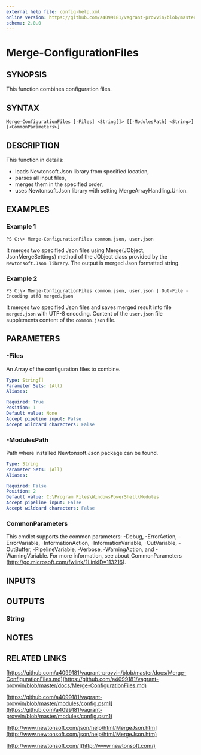 ```yaml
---
external help file: config-help.xml
online version: https://github.com/a4099181/vagrant-provvin/blob/master/docs/Merge-ConfigurationFiles.md
schema: 2.0.0
---
```


# Merge-ConfigurationFiles

## SYNOPSIS
This function combines configuration files.

## SYNTAX

```
Merge-ConfigurationFiles [-Files] <String[]> [[-ModulesPath] <String>] [<CommonParameters>]
```

## DESCRIPTION
This function in details:
* loads Newtonsoft.Json library from specified location,
* parses all input files,
* merges them in the specified order,
* uses Newtonsoft.Json library with setting MergeArrayHandling.Union.

## EXAMPLES

### Example 1
```
PS C:\> Merge-ConfigurationFiles common.json, user.json
```

It merges two specified Json files using Merge(JObject, JsonMergeSettings) method of the JObject class
provided by the `Newtonsoft.Json library`. The output is merged Json formatted string.

### Example 2
```
PS C:\> Merge-ConfigurationFiles common.json, user.json | Out-File -Encoding utf8 merged.json
```

It merges two specified Json files and saves merged result into file `merged.json` with UTF-8 encoding.
Content of the `user.json` file supplements content of the `common.json` file.

## PARAMETERS

### -Files
An Array of the configuration files to combine.

```yaml
Type: String[]
Parameter Sets: (All)
Aliases:

Required: True
Position: 1
Default value: None
Accept pipeline input: False
Accept wildcard characters: False
```

### -ModulesPath
Path where installed Newtonsoft.Json package can be found.

```yaml
Type: String
Parameter Sets: (All)
Aliases:

Required: False
Position: 2
Default value: C:\Program Files\WindowsPowerShell\Modules
Accept pipeline input: False
Accept wildcard characters: False
```

### CommonParameters
This cmdlet supports the common parameters: -Debug, -ErrorAction, -ErrorVariable, -InformationAction, -InformationVariable, -OutVariable, -OutBuffer, -PipelineVariable, -Verbose, -WarningAction, and -WarningVariable. For more information, see about_CommonParameters (http://go.microsoft.com/fwlink/?LinkID=113216).

## INPUTS

## OUTPUTS

### String

## NOTES

## RELATED LINKS

[https://github.com/a4099181/vagrant-provvin/blob/master/docs/Merge-ConfigurationFiles.md](https://github.com/a4099181/vagrant-provvin/blob/master/docs/Merge-ConfigurationFiles.md)

[https://github.com/a4099181/vagrant-provvin/blob/master/modules/config.psm1](https://github.com/a4099181/vagrant-provvin/blob/master/modules/config.psm1)

[http://www.newtonsoft.com/json/help/html/MergeJson.htm](http://www.newtonsoft.com/json/help/html/MergeJson.htm)

[http://www.newtonsoft.com/](http://www.newtonsoft.com/)
